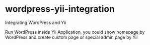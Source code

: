 # wordpress-yii-integration
Integrating WordPress and Yii

Run WordPress inside Yii Application, you could show homepage by WordPress and create custom page or special admin page by Yii  
